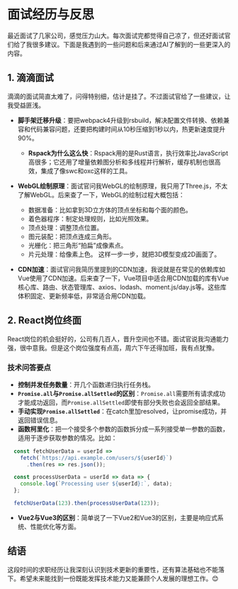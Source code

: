 # 面试经历与反思
最近面试了几家公司，感觉压力山大。每次面试完都觉得自己凉了，但还好面试官们给了我很多建议。下面是我遇到的一些问题和后来通过AI了解到的一些更深入的内容。
## 1. 滴滴面试
滴滴的面试简直太难了，问得特别细，估计是挂了。不过面试官给了一些建议，让我受益匪浅。
- **脚手架迁移升级**：要把webpack4升级到rsbuild，解决配置文件转换、依赖兼容和代码兼容问题，还要把构建时间从10秒压缩到1秒以内，热更新速度提升90%。
    - **Rspack为什么这么快**：Rspack用的是Rust语言，执行效率比JavaScript高很多；它还用了增量依赖图分析和多线程并行解析，缓存机制也很高效，集成了像swc和oxc这样的工具。

- **WebGL绘制原理**：面试官问我WebGL的绘制原理，我只用了Three.js，不太了解WebGL。后来查了一下，WebGL的绘制过程大概包括：
    - 数据准备：比如拿到3D立方体的顶点坐标和每个面的颜色。
    - 着色器程序：制定处理规则，比如光照效果。
    - 顶点处理：调整顶点位置。
    - 图元装配：把顶点连成三角形。
    - 光栅化：把三角形“拍扁”成像素点。
    - 片元处理：给像素上色。 这样一步一步，就把3D模型变成2D画面了。

- **CDN加速**：面试官问我简历里提到的CDN加速，我说就是在常见的依赖库如Vue使用了CDN加速。后来查了一下，Vue项目中适合用CDN加载的库有Vue核心库、路由、状态管理库、axios、lodash、moment.js/day.js等。这些库体积固定、更新频率低，非常适合用CDN加载。

## 2. React岗位终面
React岗位的机会挺好的，公司有几百人，晋升空间也不错。面试官说我沟通能力强，很中意我。但是这个岗位强度有点高，周六下午还得加班，我有点犹豫。
### 技术问答要点
- **控制并发任务数量**：开几个函数递归执行任务栈。
- **`Promise.all`与`Promise.allSettled`的区别**：`Promise.all`需要所有请求成功才能成功返回，而`Promise.allSettled`即使有部分失败也会返回全部结果。
- **手动实现`Promise.allSettled`**：在catch里加resolved，让promise成功，并返回错误信息。
- **函数柯里化**：把一个接受多个参数的函数拆分成一系列接受单一参数的函数，适用于逐步获取参数的情况。比如：
``` javascript
  const fetchUserData = userId => 
    fetch(`https://api.example.com/users/${userId}`)
      .then(res => res.json());

  const processUserData = userId => data => {
    console.log(`Processing user ${userId}:`, data);
  };

  fetchUserData(123).then(processUserData(123));
```
- **Vue2与Vue3的区别**：简单说了一下Vue2和Vue3的区别，主要是响应式系统、性能优化等方面。

## 结语
这段时间的求职经历让我深刻认识到技术更新的重要性，还有算法基础也不能落下。希望未来能找到一份既能发挥技术能力又能兼顾个人发展的理想工作。😊
